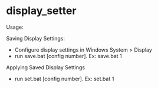# display_setter

Usage:

Saving Display Settings:
- Configure display settings in Windows System > Display
- run save.bat [config number]. Ex: save.bat 1

Applying Saved Display Settings
- run set.bat [config number]. Ex: set.bat 1
